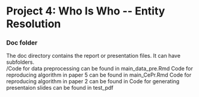 # Project 4: Who Is Who -- Entity Resolution

### Doc folder

The doc directory contains the report or presentation files. It can have subfolders.  
/Code for data preprocessing can be found in main_data_pre.Rmd
Code for reproducing algorithm in paper 5 can be found in main_CePr.Rmd
Code for reproducing algorithm in paper 2 can be found in 
Code for generating presentaion slides can be found in test_pdf
